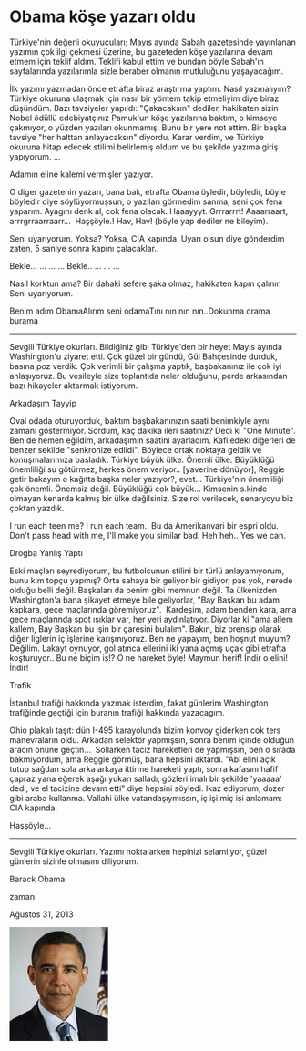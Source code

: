 # Obama köşe yazarı oldu



Türkiye'nin değerli okuyucuları; Mayıs ayında Sabah gazetesinde yayınlanan yazımın çok ilgi çekmesi üzerine, bu gazeteden köşe yazılarına devam etmem için teklif aldım. Teklifi kabul ettim ve bundan böyle Sabah'ın sayfalarında yazılarımla sizle beraber olmanın mutluluğunu yaşayacağım.

İlk yazımı yazmadan önce etrafta biraz araştırma yaptım. Nasıl yazmalıyım? Türkiye okuruna ulaşmak için nasıl bir yöntem takip etmeliyim diye biraz düşündüm. Bazı tavsiyeler yapıldı: "Çakacaksın" dediler, hakikaten sizin Nobel ödüllü edebiyatçınız Pamuk'un köşe yazılarına baktım, o kimseye çakmıyor, o yüzden yazıları okunmamış. Bunu bir yere not ettim. Bir başka tavsiye "her halttan anlayacaksın" diyordu. Karar verdim, ve  Türkiye okuruna hitap edecek stilimi belirlemiş oldum ve bu şekilde yazıma giriş yapıyorum.
...

Adamın eline kalemi vermişler yazıyor.

O diger gazetenin yazarı, bana bak, etrafta Obama öyledir, böyledir, böyle böyledir diye söylüyormuşsun, o yazıları görmedim sanma, seni çok fena yaparım. Ayagını denk al, cok fena olacak. Haaayyyt. Grrrarrrt! Aaaarraart, arrrgrraarraarr...  Haşşöyle.! Hav, Hav! (böyle yap dediler ne bileyim).

Seni uyarıyorum. Yoksa? Yoksa, CIA kapında. Uyarı olsun diye gönderdim zaten, 5 saniye sonra kapını çalacaklar..

Bekle...
... 
... 
...
Bekle..
...
... 
...

Nasıl korktun ama? Bir dahaki sefere şaka olmaz, hakikaten kapın çalınır. Seni uyarıyorum.

Benim adım ObamaAlırım seni odamaTını nın nın nın..Dokunma orama burama

* * *

Sevgili Türkiye okurları. Bildiğiniz gibi Türkiye'den bir heyet Mayıs ayında Washington'u ziyaret etti. Çok güzel bir gündü, Gül Bahçesinde durduk, basına poz verdik. Çok verimli bir çalışma yaptık, başbakanınız ile çok iyi anlaşıyoruz. Bu vesileyle size toplantıda neler olduğunu, perde arkasından bazı hikayeler aktarmak istiyorum. 

Arkadaşım Tayyip

Oval odada oturuyorduk, baktım başbakanınızın saati benimkiyle aynı zamanı göstermiyor. Sordum, kaç dakika ileri saatiniz? Dedi ki "One Minute". Ben de hemen eğildim, arkadaşımın saatini ayarladım. Kafiledeki diğerleri de benzer sekilde "senkronize edildi". Böylece ortak noktaya geldik ve konuşmalarımıza başladık. Türkiye büyük ülke. Önemli ülke. Büyüklüğü önemliliği su götürmez, herkes önem veriyor.. [yaverine dönüyor], Reggie getir bakayım o kağıtta başka neler yazıyor?, evet... Türkiye'nin önemliliği çok önemli. Önemsiz değil. Büyüklüğü cok büyük... Kimsenin s.kinde olmayan kenarda kalmış bir ülke değilsiniz. Size rol verilecek,  senaryoyu biz çoktan yazdık.

I run each teen me? I run each team.. Bu da Amerikanvari bir espri oldu. Don't pass head with me, I'll make you similar bad. Heh heh.. Yes we can.

Drogba Yanlış Yaptı

Eski maçları seyrediyorum, bu futbolcunun stilini bir türlü anlayamıyorum, bunu kim topçu yapmış? Orta sahaya bir geliyor bir gidiyor, pas yok, nerede olduğu belli değil. Başkaları da benim gibi memnun değil. Ta ülkenizden Washington'a bana şikayet etmeye bile geliyorlar, "Bay Başkan bu adam kapkara, gece maçlarında göremiyoruz".  Kardeşim, adam benden kara, ama gece maçlarında spot ışıklar var, her yeri aydınlatıyor. Diyorlar ki "ama allem kallem, Bay Başkan bu işin bir çaresini bulalım". Bakın, biz prensip olarak diğer liglerin iç işlerine karışmıyoruz. Ben ne yapayım, ben hoşnut muyum? Değilim. Lakayt oynuyor, gol atınca ellerini iki yana açmış uçak gibi etrafta koşturuyor.. Bu ne biçim iş!? O ne hareket öyle! Maymun herif! İndir o elini! İndir! 

Trafik

İstanbul trafiği hakkında yazmak isterdim, fakat günlerim Washington trafiğinde geçtiği için buranın trafiği hakkında yazacagım.

Ohio plakalı taşıt: dün I-495 karayolunda bizim konvoy giderken cok ters manevraların oldu. Arkadan selektör yapmışsın, sonra benim içinde olduğun aracın önüne geçtin...  Sollarken taciz hareketleri de yapmışsın, ben o sırada bakmıyordum, ama Reggie görmüş, bana hepsini aktardı. "Abi elini açık tutup sağdan sola arka arkaya ittirme hareketi yaptı, sonra kafasını hafif çapraz yana eğerek aşağı yukarı salladı, gözleri imalı bir şekilde 'yaaaaa' dedi, ve el tacizine devam etti" diye hepsini söyledi. Ikaz ediyorum, dozer gibi araba kullanma. Vallahi ülke vatandaşıymıssın, iç işi miç işi anlamam: CIA kapında. 

Haşşöyle...

* * *

Sevgili Türkiye okurları. Yazımı noktalarken hepinizi selamlıyor, güzel günlerin sizinle olmasını diliyorum.

Barack Obama








zaman:

Ağustos 31, 2013










![](images.jpeg)
